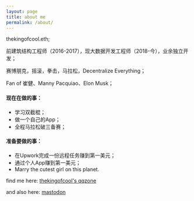 ```yaml
---
layout: page
title: about me
permalink: /about/
---
```

thekingofcool.eth;

前建筑结构工程师（2016-2017），现大数据开发工程师（2018-今），业余独立开发；

赛博朋克，摇滚，拳击，马拉松，Decentralize Everything；

Fan of 崔健、Manny Pacquiao、Elon Musk；

#### 现在在做的事：

- 学习双截棍；
- 做一个自己的App；
- 全程马拉松破三备赛；

#### 准备要做的事：

- 在Upwork完成一份远程任务赚到第一美元；
- 通过个人App赚到第一美元；
- Marry the cutest girl on this planet.

find me here: [thekingofcool's qqzone](https://thekingof.cool)

and also here: [mastodon](https://@thekingofcool@mastodon.social)
